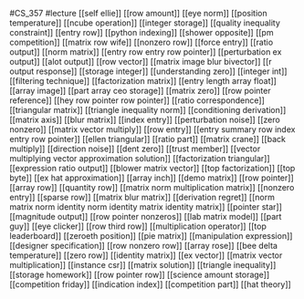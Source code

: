 #CS_357
#lecture
[[self ellie]]
[[row amount]]
[[eye norm]]
[[position temperature]]
[[ncube operation]]
[[integer storage]]
[[quality inequality constraint]]
[[entry row]]
[[python indexing]]
[[shower opposite]]
[[pm competition]]
[[matrix row wife]]
[[nonzero row]]
[[force entry]]
[[ratio output]]
[[norm matrix]]
[[entry row entry row pointer]]
[[perturbation ex output]]
[[alot output]]
[[row vector]]
[[matrix image blur bivector]]
[[r output response]]
[[storage integer]]
[[understanding zero]]
[[integer int]]
[[filtering technique]]
[[factorization matrix]]
[[entry length array float]]
[[array image]]
[[part array ceo storage]]
[[matrix zero]]
[[row pointer reference]]
[[hey row pointer row pointer]]
[[ratio correspondence]]
[[triangular matrix]]
[[triangle inequality norm]]
[[conditioning derivation]]
[[matrix axis]]
[[blur matrix]]
[[index entry]]
[[perturbation noise]]
[[zero nonzero]]
[[matrix vector multiply]]
[[row entry]]
[[entry summary row index entry row pointer]]
[[ellen triangular]]
[[ratio part]]
[[matrix crane]]
[[back multiply]]
[[direction noise]]
[[dent zero]]
[[trust member]]
[[vector multiplying vector approximation solution]]
[[factorization triangular]]
[[expression ratio output]]
[[blower matrix vector]]
[[top factorization]]
[[top byte]]
[[ex hat approximation]]
[[array inch]]
[[demo matrix]]
[[row pointer]]
[[array row]]
[[quantity row]]
[[matrix norm multiplication matrix]]
[[nonzero entry]]
[[sparse row]]
[[matrix blur matrix]]
[[derivation regret]]
[[norm matrix norm identity norm identity matrix identity matrix]]
[[pointer star]]
[[magnitude output]]
[[row pointer nonzeros]]
[[lab matrix model]]
[[part guy]]
[[eye clicker]]
[[row third row]]
[[multiplication operator]]
[[top leaderboard]]
[[zeroeth position]]
[[pie matrix]]
[[manipulation expression]]
[[designer specification]]
[[row nonzero row]]
[[array rose]]
[[bee delta temperature]]
[[zero row]]
[[identity matrix]]
[[ex vector]]
[[matrix vector multiplication]]
[[instance csr]]
[[matrix solution]]
[[triangle inequality]]
[[storage homework]]
[[row pointer row]]
[[science amount storage]]
[[competition friday]]
[[indication index]]
[[competition part]]
[[hat theory]]
